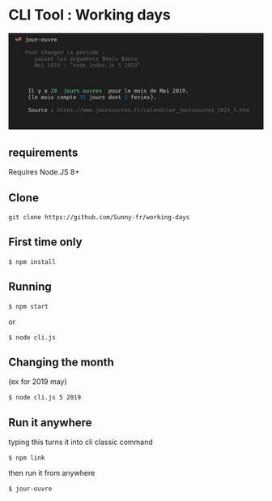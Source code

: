 # CLI Tool : Working days

![GitHub Logo](/_assets/screenshot.jpg)

## requirements
Requires Node.JS 8+

## Clone
```
git clone https://github.com/Sunny-fr/working-days
```

## First time only
```
$ npm install
```

## Running
```
$ npm start
```
or

```
$ node cli.js
```

## Changing the month
(ex for 2019 may)

```
$ node cli.js 5 2019
```

## Run it anywhere
typing this turns it into cli classic command
```
$ npm link
```
then run it from anywhere
```
$ jour-ouvre
```
